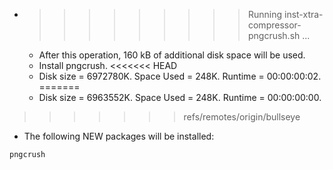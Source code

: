 * >>>>>>>>> Running inst-xtra-compressor-pngcrush.sh ...
  * After this operation, 160 kB of additional disk space will be used.
  * Install pngcrush.
<<<<<<< HEAD
  * Disk size = 6972780K. Space Used = 248K. Runtime = 00:00:00:02.
=======
  * Disk size = 6963552K. Space Used = 248K. Runtime = 00:00:00:00.
>>>>>>> refs/remotes/origin/bullseye
  * The following NEW packages will be installed:
  ```bash
pngcrush
  ```
